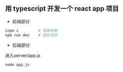 ## 用 typescript 开发一个 react app 项目
- 前端部分
```sh
cnpm i         # 安装依赖
npm run dev    # 启动项目
```
- 后端部分

进入server/app.js
```sh
node app.js
```